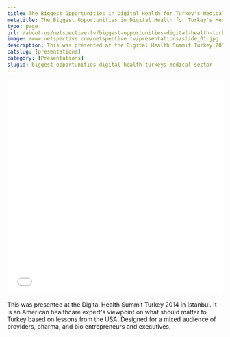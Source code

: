 ```yaml
---
title: The Biggest Opportunities in Digital Health for Turkey's Medical Sector
metatitle: The Biggest Opportunities in Digital Health for Turkey's Medical Sector - Netspective
type: page
url: /about-us/netspective-tv/biggest-opportunities-digital-health-turkeys-medical-sector/
image: /www.netspective.com/netspective.tv/presentations/slide_01.jpg
description: This was presented at the Digital Health Summit Turkey 2014 in Istanbul.It is an American healthcare expert's viewpoint on what should matter to Turkey based on lessons from the USA. Designed for a mixed audience of providers, pharma, and bio entrepreneurs and executives
catslug: [presentations]
category: [Presentations]
slugid: biggest-opportunities-digital-health-turkeys-medical-sector
---
```

<iframe src="//speakerdeck.com/player/7b8e4080211701328c621a1ab62a9337" width="100%" height="500" frameborder="0" allowfullscreen="allowfullscreen"></iframe>

This was presented at the Digital Health Summit Turkey 2014 in Istanbul. It is an American healthcare expert's viewpoint on what should matter to Turkey based on lessons from the USA. Designed for a mixed audience of providers, pharma, and bio entrepreneurs and executives.